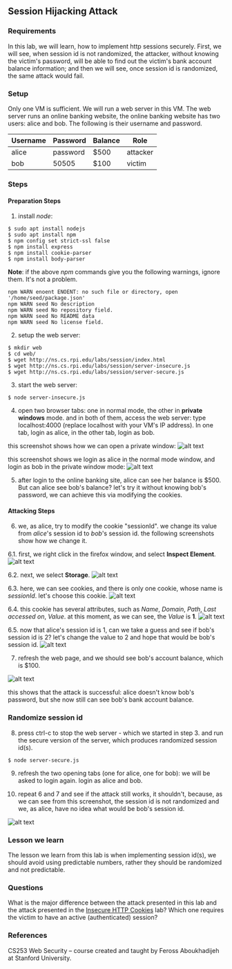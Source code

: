 ## Session Hijacking Attack

### Requirements 

In this lab, we will learn, how to implement http sessions securely. First, we will see, when session id is not randomized, the attacker, without knowing the victim's password, will be able to find out the victim's bank account balance information; and then we will see, once session id is randomized, the same attack would fail.

### Setup

Only one VM is sufficient. We will run a web server in this VM. The web server runs an online banking website, the online banking website has two users: alice and bob. The following is their username and password.

|  Username |  Password  | Balance | Role     |
|-----------|------------|---------|----------|
|  alice    |  password  | $500    | attacker |
|  bob      |  50505     | $100    | victim   |

### Steps

#### Preparation Steps

1. install *node*:

```console
$ sudo apt install nodejs
$ sudo apt install npm
$ npm config set strict-ssl false
$ npm install express
$ npm install cookie-parser
$ npm install body-parser
```

**Note**: if the above *npm* commands give you the following warnings, ignore them. It's not a problem.

```console
npm WARN enoent ENOENT: no such file or directory, open '/home/seed/package.json'
npm WARN seed No description
npm WARN seed No repository field.
npm WARN seed No README data
npm WARN seed No license field.
```

2. setup the web server:

```console
$ mkdir web 
$ cd web/
$ wget http://ns.cs.rpi.edu/labs/session/index.html
$ wget http://ns.cs.rpi.edu/labs/session/server-insecure.js
$ wget http://ns.cs.rpi.edu/labs/session/server-secure.js
```

3. start the web server:
```console
$ node server-insecure.js
```

4. open two browser tabs: one in normal mode, the other in **private windows** mode. and in both of them, access the web server: type localhost:4000 (replace localhost with your VM's IP address). In one tab, login as alice, in the other tab, login as bob. 

this screenshot shows how we can open a private window:
![alt text](lab-sessions-private-window.png "open a private window")

this screenshot shows we login as alice in the normal mode window, and login as bob in the private window mode:
![alt text](lab-sessions-two-accounts-active.png "login as alice and login as bob")

5. after login to the online banking site, alice can see her balance is $500. But can alice see bob's balance? let's try it without knowing bob's password, we can achieve this via modifying the cookies.

#### Attacking Steps

6. we, as alice, try to modify the cookie "sessionId". we change its value from *alice*'s session id to *bob*'s session id. the following screenshots show how we change it.

6.1. first, we right click in the firefox window, and select **Inspect Element**.
![alt text](lab-sessions-cookie-modify-p0.png "right click")

6.2. next, we select **Storage**.
![alt text](lab-sessions-cookie-modify-p1.png "select storage")

6.3. here, we can see cookies, and there is only one cookie, whose name is *sessionId*. let's choose this cookie.
![alt text](lab-sessions-cookie-modify-p2.png "select the cookie 'sessionId'")

6.4. this cookie has several attributes, such as *Name*, *Domain*, *Path*, *Last accessed on*, *Value*. at this moment, as we can see, the *Value* is **1**.
![alt text](lab-sessions-cookie-modify-p3.png "find the cookie value")

6.5. now that alice's session id is 1, can we take a guess and see if bob's session id is 2? let's change the value to 2 and hope that would be bob's session id.
![alt text](lab-sessions-cookie-modify-p4.png "change the value to bob")

7. refresh the web page, and we should see bob's account balance, which is $100.

![alt text](lab-sessions-bob-balance.png "bob's balance")

this shows that the attack is successful: alice doesn't know bob's password, but she now still can see bob's bank account balance.

### Randomize session id

8. press ctrl-c to stop the web server - which we started in step 3. and run the secure version of the server, which produces randomized session id(s).

```console
$ node server-secure.js
```

9. refresh the two opening tabs (one for alice, one for bob): we will be asked to login again. login as alice and bob.

10. repeat 6 and 7 and see if the attack still works, it shouldn't, because, as we can see from this screenshot, the session id is not randomized and we, as alice, have no idea what would be bob's session id.

![alt text](lab-sessions-id-randomized.png "session id is now randomized")

### Lesson we learn

The lesson we learn from this lab is when implementing session id(s), we should avoid using predictable numbers, rather they should be randomized and not predictable.

### Questions

What is the major difference between the attack presented in this lab and the attack presented in the [Insecure HTTP Cookies](../cookies) lab? Which one requires the victim to have an active (authenticated) session?

### References

CS253 Web Security – course created and taught by Feross Aboukhadijeh at Stanford University.
